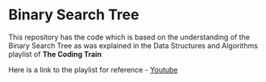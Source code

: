 # Binary Search Tree

This repository has the code which is based on the understanding of the Binary Search Tree as was explained in the Data Structures and Algorithms playlist of **The Coding Train**

Here is a link to the playlist for reference - [Youtube](https://www.youtube.com/watch?v=Vc5fIuYk3Bw&list=PLRqwX-V7Uu6bePNiZLnglXUp2LXIjlCdb)
